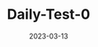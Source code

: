 ---
title: Daily-Test-0
date: 2023-03-13
description: ....
categories:
  - Daily
  - HTML
image: https://s1.ax1x.com/2023/03/12/ppM1bX4.jpg # 默认背景
---